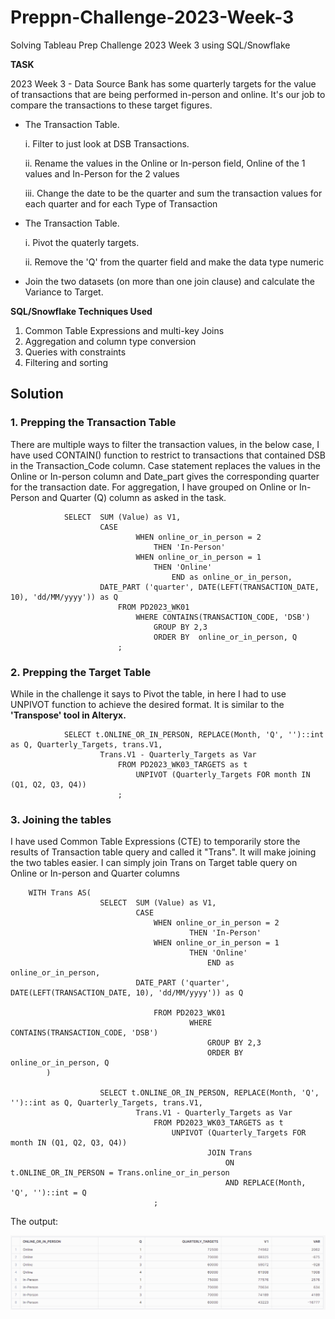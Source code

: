 # Preppn-Challenge-2023-Week-3

Solving Tableau Prep Challenge 2023 Week 3 using SQL/Snowflake

**TASK**

2023 Week 3 - Data Source Bank has some quarterly targets for the value of transactions that are being performed in-person and online. It's our job to compare the transactions to these target figures.

- The Transaction Table.

  i. Filter to just look at DSB Transactions.

  ii. Rename the values in the Online or In-person field, Online of the 1 values and In-Person for the 2 values

  iii. Change the date to be the quarter and sum the transaction values for each quarter and for each Type of Transaction

- The Transaction Table.

  i. Pivot the quaterly targets.

  ii. Remove the 'Q' from the quarter field and make the data type numeric

- Join the two datasets (on more than one join clause) and calculate the Variance to Target.

**SQL/Snowflake Techniques Used**

1.  Common Table Expressions and multi-key Joins
2.  Aggregation and column type conversion
3.  Queries with constraints
4.  Filtering and sorting

## Solution

### 1. Prepping the Transaction Table

There are multiple ways to filter the transaction values, in the below case, I have used CONTAIN() function to restrict to transactions that contained DSB in the Transaction_Code column. Case statement replaces the values in the Online or In-person column and Date_part gives the corresponding quarter for the transaction date. For aggregation, I have grouped on Online or In-Person and Quarter (Q) column as asked in the task.

```
            SELECT  SUM (Value) as V1,
                    CASE
                            WHEN online_or_in_person = 2
                                THEN 'In-Person'
                            WHEN online_or_in_person = 1
                                THEN 'Online'
                                    END as online_or_in_person,
                    DATE_PART ('quarter', DATE(LEFT(TRANSACTION_DATE, 10), 'dd/MM/yyyy')) as Q
                        FROM PD2023_WK01
                            WHERE CONTAINS(TRANSACTION_CODE, 'DSB')
                                GROUP BY 2,3
                                ORDER BY  online_or_in_person, Q
                        ;
```

### 2. Prepping the Target Table

While in the challenge it says to Pivot the table, in here I had to use UNPIVOT function to achieve the desired format. It is similar to the **'Transpose' tool in Alteryx.**

```
            SELECT t.ONLINE_OR_IN_PERSON, REPLACE(Month, 'Q', '')::int as Q, Quarterly_Targets, trans.V1,
                    Trans.V1 - Quarterly_Targets as Var
                        FROM PD2023_WK03_TARGETS as t
                            UNPIVOT (Quarterly_Targets FOR month IN (Q1, Q2, Q3, Q4))
                        ;
```

### 3. Joining the tables

I have used Common Table Expressions (CTE) to temporarily store the results of Transaction table query and called it "Trans". It will make joining the two tables easier. I can simply join Trans on Target table query on Online or In-person and Quarter columns

```
    WITH Trans AS(
                    SELECT  SUM (Value) as V1,
                            CASE
                                WHEN online_or_in_person = 2
                                        THEN 'In-Person'
                                WHEN online_or_in_person = 1
                                        THEN 'Online'
                                            END as online_or_in_person,
                            DATE_PART ('quarter', DATE(LEFT(TRANSACTION_DATE, 10), 'dd/MM/yyyy')) as Q

                                FROM PD2023_WK01
                                        WHERE CONTAINS(TRANSACTION_CODE, 'DSB')
                                            GROUP BY 2,3
                                            ORDER BY  online_or_in_person, Q
        )

                    SELECT t.ONLINE_OR_IN_PERSON, REPLACE(Month, 'Q', '')::int as Q, Quarterly_Targets, trans.V1,
                            Trans.V1 - Quarterly_Targets as Var
                                FROM PD2023_WK03_TARGETS as t
                                    UNPIVOT (Quarterly_Targets FOR month IN (Q1, Q2, Q3, Q4))
                                            JOIN Trans
                                                ON t.ONLINE_OR_IN_PERSON = Trans.online_or_in_person
                                                AND REPLACE(Month, 'Q', '')::int = Q
                                ;
```

The output:

<img src= 'Output/output.png' width = '600'>
